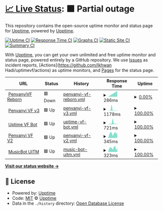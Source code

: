 # [📈 Live Status](https://upptime.github.io/upptime): <!--live status--> **🟧 Partial outage**

This repository contains the open-source uptime monitor and status page for [Upptime](https://upptime.js.org), powered by [Upptime](https://github.com/upptime/upptime).

[![Uptime CI](https://github.com/ikhwan32/uptimevf/workflows/Uptime%20CI/badge.svg)](https://github.com/ikhwan32/uptimevf/actions?query=workflow%3A%22Uptime+CI%22)
[![Response Time CI](https://github.com/ikhwan32/uptimevf/workflows/Response%20Time%20CI/badge.svg)](https://github.com/ikhwan32/uptimevf/actions?query=workflow%3A%22Response+Time+CI%22)
[![Graphs CI](https://github.com/ikhwan32/uptimevf/workflows/Graphs%20CI/badge.svg)](https://github.com/ikhwan32/uptimevf/actions?query=workflow%3A%22Graphs+CI%22)
[![Static Site CI](https://github.com/ikhwan32/uptimevf/workflows/Static%20Site%20CI/badge.svg)](https://github.com/ikhwan32/uptimevf/actions?query=workflow%3A%22Static+Site+CI%22)
[![Summary CI](https://github.com/ikhwan32/uptimevf/workflows/Summary%20CI/badge.svg)](https://github.com/ikhwan32/uptimevf/actions?query=workflow%3A%22Summary+CI%22)

With [Upptime](https://upptime.js.org), you can get your own unlimited and free uptime monitor and status page, powered entirely by a GitHub repository. We use [Issues](https://github.com/upptime/upptime/issues) as incident reports, [Actions](https://github.com/Ikhwan Hadi/uptimevf/actions) as uptime monitors, and [Pages](https://upptime.github.io/upptime) for the status page.

<!--start: status pages-->
<!-- This summary is generated by Upptime (https://github.com/upptime/upptime) -->
<!-- Do not edit this manually, your changes will be overwritten -->
<!-- prettier-ignore -->
| URL | Status | History | Response Time | Uptime |
| --- | ------ | ------- | ------------- | ------ |
| <img alt="" src="https://favicons.githubusercontent.com/vfreborn.nexter32.repl.co" height="13"> [PenyanyiVF Reborn](https://vfreborn.nexter32.repl.co) | 🟥 Down | [penyanyi-vf-reborn.yml](https://github.com/ikhwan32/uptimevf/commits/HEAD/history/penyanyi-vf-reborn.yml) | <details><summary><img alt="Response time graph" src="./graphs/penyanyi-vf-reborn/response-time-week.png" height="20"> 286ms</summary><br><a href="https://ikhwan32.github.io/uptimevf/history/penyanyi-vf-reborn"><img alt="Response time 1259" src="https://img.shields.io/endpoint?url=https%3A%2F%2Fraw.githubusercontent.com%2Fikhwan32%2Fuptimevf%2FHEAD%2Fapi%2Fpenyanyi-vf-reborn%2Fresponse-time.json"></a><br><a href="https://ikhwan32.github.io/uptimevf/history/penyanyi-vf-reborn"><img alt="24-hour response time 247" src="https://img.shields.io/endpoint?url=https%3A%2F%2Fraw.githubusercontent.com%2Fikhwan32%2Fuptimevf%2FHEAD%2Fapi%2Fpenyanyi-vf-reborn%2Fresponse-time-day.json"></a><br><a href="https://ikhwan32.github.io/uptimevf/history/penyanyi-vf-reborn"><img alt="7-day response time 286" src="https://img.shields.io/endpoint?url=https%3A%2F%2Fraw.githubusercontent.com%2Fikhwan32%2Fuptimevf%2FHEAD%2Fapi%2Fpenyanyi-vf-reborn%2Fresponse-time-week.json"></a><br><a href="https://ikhwan32.github.io/uptimevf/history/penyanyi-vf-reborn"><img alt="30-day response time 286" src="https://img.shields.io/endpoint?url=https%3A%2F%2Fraw.githubusercontent.com%2Fikhwan32%2Fuptimevf%2FHEAD%2Fapi%2Fpenyanyi-vf-reborn%2Fresponse-time-month.json"></a><br><a href="https://ikhwan32.github.io/uptimevf/history/penyanyi-vf-reborn"><img alt="1-year response time 1259" src="https://img.shields.io/endpoint?url=https%3A%2F%2Fraw.githubusercontent.com%2Fikhwan32%2Fuptimevf%2FHEAD%2Fapi%2Fpenyanyi-vf-reborn%2Fresponse-time-year.json"></a></details> | <details><summary><a href="https://ikhwan32.github.io/uptimevf/history/penyanyi-vf-reborn">0.00%</a></summary><a href="https://ikhwan32.github.io/uptimevf/history/penyanyi-vf-reborn"><img alt="All-time uptime 0.00%" src="https://img.shields.io/endpoint?url=https%3A%2F%2Fraw.githubusercontent.com%2Fikhwan32%2Fuptimevf%2FHEAD%2Fapi%2Fpenyanyi-vf-reborn%2Fuptime.json"></a><br><a href="https://ikhwan32.github.io/uptimevf/history/penyanyi-vf-reborn"><img alt="24-hour uptime 0.00%" src="https://img.shields.io/endpoint?url=https%3A%2F%2Fraw.githubusercontent.com%2Fikhwan32%2Fuptimevf%2FHEAD%2Fapi%2Fpenyanyi-vf-reborn%2Fuptime-day.json"></a><br><a href="https://ikhwan32.github.io/uptimevf/history/penyanyi-vf-reborn"><img alt="7-day uptime 0.00%" src="https://img.shields.io/endpoint?url=https%3A%2F%2Fraw.githubusercontent.com%2Fikhwan32%2Fuptimevf%2FHEAD%2Fapi%2Fpenyanyi-vf-reborn%2Fuptime-week.json"></a><br><a href="https://ikhwan32.github.io/uptimevf/history/penyanyi-vf-reborn"><img alt="30-day uptime 0.00%" src="https://img.shields.io/endpoint?url=https%3A%2F%2Fraw.githubusercontent.com%2Fikhwan32%2Fuptimevf%2FHEAD%2Fapi%2Fpenyanyi-vf-reborn%2Fuptime-month.json"></a><br><a href="https://ikhwan32.github.io/uptimevf/history/penyanyi-vf-reborn"><img alt="1-year uptime 0.00%" src="https://img.shields.io/endpoint?url=https%3A%2F%2Fraw.githubusercontent.com%2Fikhwan32%2Fuptimevf%2FHEAD%2Fapi%2Fpenyanyi-vf-reborn%2Fuptime-year.json"></a></details>
| <img alt="" src="https://favicons.githubusercontent.com/discord-musicbot.nexter32.repl.co" height="13"> [Penyanyi VF v3](https://discord-musicbot.nexter32.repl.co) | 🟩 Up | [penyanyi-vf-v3.yml](https://github.com/ikhwan32/uptimevf/commits/HEAD/history/penyanyi-vf-v3.yml) | <details><summary><img alt="Response time graph" src="./graphs/penyanyi-vf-v3/response-time-week.png" height="20"> 1178ms</summary><br><a href="https://ikhwan32.github.io/uptimevf/history/penyanyi-vf-v3"><img alt="Response time 968" src="https://img.shields.io/endpoint?url=https%3A%2F%2Fraw.githubusercontent.com%2Fikhwan32%2Fuptimevf%2FHEAD%2Fapi%2Fpenyanyi-vf-v3%2Fresponse-time.json"></a><br><a href="https://ikhwan32.github.io/uptimevf/history/penyanyi-vf-v3"><img alt="24-hour response time 299" src="https://img.shields.io/endpoint?url=https%3A%2F%2Fraw.githubusercontent.com%2Fikhwan32%2Fuptimevf%2FHEAD%2Fapi%2Fpenyanyi-vf-v3%2Fresponse-time-day.json"></a><br><a href="https://ikhwan32.github.io/uptimevf/history/penyanyi-vf-v3"><img alt="7-day response time 1178" src="https://img.shields.io/endpoint?url=https%3A%2F%2Fraw.githubusercontent.com%2Fikhwan32%2Fuptimevf%2FHEAD%2Fapi%2Fpenyanyi-vf-v3%2Fresponse-time-week.json"></a><br><a href="https://ikhwan32.github.io/uptimevf/history/penyanyi-vf-v3"><img alt="30-day response time 1090" src="https://img.shields.io/endpoint?url=https%3A%2F%2Fraw.githubusercontent.com%2Fikhwan32%2Fuptimevf%2FHEAD%2Fapi%2Fpenyanyi-vf-v3%2Fresponse-time-month.json"></a><br><a href="https://ikhwan32.github.io/uptimevf/history/penyanyi-vf-v3"><img alt="1-year response time 968" src="https://img.shields.io/endpoint?url=https%3A%2F%2Fraw.githubusercontent.com%2Fikhwan32%2Fuptimevf%2FHEAD%2Fapi%2Fpenyanyi-vf-v3%2Fresponse-time-year.json"></a></details> | <details><summary><a href="https://ikhwan32.github.io/uptimevf/history/penyanyi-vf-v3">100.00%</a></summary><a href="https://ikhwan32.github.io/uptimevf/history/penyanyi-vf-v3"><img alt="All-time uptime 98.77%" src="https://img.shields.io/endpoint?url=https%3A%2F%2Fraw.githubusercontent.com%2Fikhwan32%2Fuptimevf%2FHEAD%2Fapi%2Fpenyanyi-vf-v3%2Fuptime.json"></a><br><a href="https://ikhwan32.github.io/uptimevf/history/penyanyi-vf-v3"><img alt="24-hour uptime 100.00%" src="https://img.shields.io/endpoint?url=https%3A%2F%2Fraw.githubusercontent.com%2Fikhwan32%2Fuptimevf%2FHEAD%2Fapi%2Fpenyanyi-vf-v3%2Fuptime-day.json"></a><br><a href="https://ikhwan32.github.io/uptimevf/history/penyanyi-vf-v3"><img alt="7-day uptime 100.00%" src="https://img.shields.io/endpoint?url=https%3A%2F%2Fraw.githubusercontent.com%2Fikhwan32%2Fuptimevf%2FHEAD%2Fapi%2Fpenyanyi-vf-v3%2Fuptime-week.json"></a><br><a href="https://ikhwan32.github.io/uptimevf/history/penyanyi-vf-v3"><img alt="30-day uptime 99.85%" src="https://img.shields.io/endpoint?url=https%3A%2F%2Fraw.githubusercontent.com%2Fikhwan32%2Fuptimevf%2FHEAD%2Fapi%2Fpenyanyi-vf-v3%2Fuptime-month.json"></a><br><a href="https://ikhwan32.github.io/uptimevf/history/penyanyi-vf-v3"><img alt="1-year uptime 98.77%" src="https://img.shields.io/endpoint?url=https%3A%2F%2Fraw.githubusercontent.com%2Fikhwan32%2Fuptimevf%2FHEAD%2Fapi%2Fpenyanyi-vf-v3%2Fuptime-year.json"></a></details>
| <img alt="" src="https://favicons.githubusercontent.com/uptime-discord-bot.nexter32.repl.co" height="13"> [Uptime VF Bot](https://uptime-discord-bot.nexter32.repl.co) | 🟩 Up | [uptime-vf-bot.yml](https://github.com/ikhwan32/uptimevf/commits/HEAD/history/uptime-vf-bot.yml) | <details><summary><img alt="Response time graph" src="./graphs/uptime-vf-bot/response-time-week.png" height="20"> 721ms</summary><br><a href="https://ikhwan32.github.io/uptimevf/history/uptime-vf-bot"><img alt="Response time 749" src="https://img.shields.io/endpoint?url=https%3A%2F%2Fraw.githubusercontent.com%2Fikhwan32%2Fuptimevf%2FHEAD%2Fapi%2Fuptime-vf-bot%2Fresponse-time.json"></a><br><a href="https://ikhwan32.github.io/uptimevf/history/uptime-vf-bot"><img alt="24-hour response time 312" src="https://img.shields.io/endpoint?url=https%3A%2F%2Fraw.githubusercontent.com%2Fikhwan32%2Fuptimevf%2FHEAD%2Fapi%2Fuptime-vf-bot%2Fresponse-time-day.json"></a><br><a href="https://ikhwan32.github.io/uptimevf/history/uptime-vf-bot"><img alt="7-day response time 721" src="https://img.shields.io/endpoint?url=https%3A%2F%2Fraw.githubusercontent.com%2Fikhwan32%2Fuptimevf%2FHEAD%2Fapi%2Fuptime-vf-bot%2Fresponse-time-week.json"></a><br><a href="https://ikhwan32.github.io/uptimevf/history/uptime-vf-bot"><img alt="30-day response time 533" src="https://img.shields.io/endpoint?url=https%3A%2F%2Fraw.githubusercontent.com%2Fikhwan32%2Fuptimevf%2FHEAD%2Fapi%2Fuptime-vf-bot%2Fresponse-time-month.json"></a><br><a href="https://ikhwan32.github.io/uptimevf/history/uptime-vf-bot"><img alt="1-year response time 749" src="https://img.shields.io/endpoint?url=https%3A%2F%2Fraw.githubusercontent.com%2Fikhwan32%2Fuptimevf%2FHEAD%2Fapi%2Fuptime-vf-bot%2Fresponse-time-year.json"></a></details> | <details><summary><a href="https://ikhwan32.github.io/uptimevf/history/uptime-vf-bot">100.00%</a></summary><a href="https://ikhwan32.github.io/uptimevf/history/uptime-vf-bot"><img alt="All-time uptime 99.25%" src="https://img.shields.io/endpoint?url=https%3A%2F%2Fraw.githubusercontent.com%2Fikhwan32%2Fuptimevf%2FHEAD%2Fapi%2Fuptime-vf-bot%2Fuptime.json"></a><br><a href="https://ikhwan32.github.io/uptimevf/history/uptime-vf-bot"><img alt="24-hour uptime 100.00%" src="https://img.shields.io/endpoint?url=https%3A%2F%2Fraw.githubusercontent.com%2Fikhwan32%2Fuptimevf%2FHEAD%2Fapi%2Fuptime-vf-bot%2Fuptime-day.json"></a><br><a href="https://ikhwan32.github.io/uptimevf/history/uptime-vf-bot"><img alt="7-day uptime 100.00%" src="https://img.shields.io/endpoint?url=https%3A%2F%2Fraw.githubusercontent.com%2Fikhwan32%2Fuptimevf%2FHEAD%2Fapi%2Fuptime-vf-bot%2Fuptime-week.json"></a><br><a href="https://ikhwan32.github.io/uptimevf/history/uptime-vf-bot"><img alt="30-day uptime 99.96%" src="https://img.shields.io/endpoint?url=https%3A%2F%2Fraw.githubusercontent.com%2Fikhwan32%2Fuptimevf%2FHEAD%2Fapi%2Fuptime-vf-bot%2Fuptime-month.json"></a><br><a href="https://ikhwan32.github.io/uptimevf/history/uptime-vf-bot"><img alt="1-year uptime 99.25%" src="https://img.shields.io/endpoint?url=https%3A%2F%2Fraw.githubusercontent.com%2Fikhwan32%2Fuptimevf%2FHEAD%2Fapi%2Fuptime-vf-bot%2Fuptime-year.json"></a></details>
| <img alt="" src="https://favicons.githubusercontent.com/evobot-1.nexter32.repl.co" height="13"> [Penyanyi VF V2](https://evobot-1.nexter32.repl.co) | 🟩 Up | [penyanyi-vf-v2.yml](https://github.com/ikhwan32/uptimevf/commits/HEAD/history/penyanyi-vf-v2.yml) | <details><summary><img alt="Response time graph" src="./graphs/penyanyi-vf-v2/response-time-week.png" height="20"> 345ms</summary><br><a href="https://ikhwan32.github.io/uptimevf/history/penyanyi-vf-v2"><img alt="Response time 943" src="https://img.shields.io/endpoint?url=https%3A%2F%2Fraw.githubusercontent.com%2Fikhwan32%2Fuptimevf%2FHEAD%2Fapi%2Fpenyanyi-vf-v2%2Fresponse-time.json"></a><br><a href="https://ikhwan32.github.io/uptimevf/history/penyanyi-vf-v2"><img alt="24-hour response time 378" src="https://img.shields.io/endpoint?url=https%3A%2F%2Fraw.githubusercontent.com%2Fikhwan32%2Fuptimevf%2FHEAD%2Fapi%2Fpenyanyi-vf-v2%2Fresponse-time-day.json"></a><br><a href="https://ikhwan32.github.io/uptimevf/history/penyanyi-vf-v2"><img alt="7-day response time 345" src="https://img.shields.io/endpoint?url=https%3A%2F%2Fraw.githubusercontent.com%2Fikhwan32%2Fuptimevf%2FHEAD%2Fapi%2Fpenyanyi-vf-v2%2Fresponse-time-week.json"></a><br><a href="https://ikhwan32.github.io/uptimevf/history/penyanyi-vf-v2"><img alt="30-day response time 517" src="https://img.shields.io/endpoint?url=https%3A%2F%2Fraw.githubusercontent.com%2Fikhwan32%2Fuptimevf%2FHEAD%2Fapi%2Fpenyanyi-vf-v2%2Fresponse-time-month.json"></a><br><a href="https://ikhwan32.github.io/uptimevf/history/penyanyi-vf-v2"><img alt="1-year response time 943" src="https://img.shields.io/endpoint?url=https%3A%2F%2Fraw.githubusercontent.com%2Fikhwan32%2Fuptimevf%2FHEAD%2Fapi%2Fpenyanyi-vf-v2%2Fresponse-time-year.json"></a></details> | <details><summary><a href="https://ikhwan32.github.io/uptimevf/history/penyanyi-vf-v2">100.00%</a></summary><a href="https://ikhwan32.github.io/uptimevf/history/penyanyi-vf-v2"><img alt="All-time uptime 99.13%" src="https://img.shields.io/endpoint?url=https%3A%2F%2Fraw.githubusercontent.com%2Fikhwan32%2Fuptimevf%2FHEAD%2Fapi%2Fpenyanyi-vf-v2%2Fuptime.json"></a><br><a href="https://ikhwan32.github.io/uptimevf/history/penyanyi-vf-v2"><img alt="24-hour uptime 100.00%" src="https://img.shields.io/endpoint?url=https%3A%2F%2Fraw.githubusercontent.com%2Fikhwan32%2Fuptimevf%2FHEAD%2Fapi%2Fpenyanyi-vf-v2%2Fuptime-day.json"></a><br><a href="https://ikhwan32.github.io/uptimevf/history/penyanyi-vf-v2"><img alt="7-day uptime 100.00%" src="https://img.shields.io/endpoint?url=https%3A%2F%2Fraw.githubusercontent.com%2Fikhwan32%2Fuptimevf%2FHEAD%2Fapi%2Fpenyanyi-vf-v2%2Fuptime-week.json"></a><br><a href="https://ikhwan32.github.io/uptimevf/history/penyanyi-vf-v2"><img alt="30-day uptime 99.96%" src="https://img.shields.io/endpoint?url=https%3A%2F%2Fraw.githubusercontent.com%2Fikhwan32%2Fuptimevf%2FHEAD%2Fapi%2Fpenyanyi-vf-v2%2Fuptime-month.json"></a><br><a href="https://ikhwan32.github.io/uptimevf/history/penyanyi-vf-v2"><img alt="1-year uptime 99.13%" src="https://img.shields.io/endpoint?url=https%3A%2F%2Fraw.githubusercontent.com%2Fikhwan32%2Fuptimevf%2FHEAD%2Fapi%2Fpenyanyi-vf-v2%2Fuptime-year.json"></a></details>
| <img alt="" src="https://favicons.githubusercontent.com/musicbot-uitm.nexter32.repl.co" height="13"> [MusicBot UITM](https://MusicBot-UITM.nexter32.repl.co) | 🟩 Up | [music-bot-uitm.yml](https://github.com/ikhwan32/uptimevf/commits/HEAD/history/music-bot-uitm.yml) | <details><summary><img alt="Response time graph" src="./graphs/music-bot-uitm/response-time-week.png" height="20"> 323ms</summary><br><a href="https://ikhwan32.github.io/uptimevf/history/music-bot-uitm"><img alt="Response time 962" src="https://img.shields.io/endpoint?url=https%3A%2F%2Fraw.githubusercontent.com%2Fikhwan32%2Fuptimevf%2FHEAD%2Fapi%2Fmusic-bot-uitm%2Fresponse-time.json"></a><br><a href="https://ikhwan32.github.io/uptimevf/history/music-bot-uitm"><img alt="24-hour response time 311" src="https://img.shields.io/endpoint?url=https%3A%2F%2Fraw.githubusercontent.com%2Fikhwan32%2Fuptimevf%2FHEAD%2Fapi%2Fmusic-bot-uitm%2Fresponse-time-day.json"></a><br><a href="https://ikhwan32.github.io/uptimevf/history/music-bot-uitm"><img alt="7-day response time 323" src="https://img.shields.io/endpoint?url=https%3A%2F%2Fraw.githubusercontent.com%2Fikhwan32%2Fuptimevf%2FHEAD%2Fapi%2Fmusic-bot-uitm%2Fresponse-time-week.json"></a><br><a href="https://ikhwan32.github.io/uptimevf/history/music-bot-uitm"><img alt="30-day response time 554" src="https://img.shields.io/endpoint?url=https%3A%2F%2Fraw.githubusercontent.com%2Fikhwan32%2Fuptimevf%2FHEAD%2Fapi%2Fmusic-bot-uitm%2Fresponse-time-month.json"></a><br><a href="https://ikhwan32.github.io/uptimevf/history/music-bot-uitm"><img alt="1-year response time 962" src="https://img.shields.io/endpoint?url=https%3A%2F%2Fraw.githubusercontent.com%2Fikhwan32%2Fuptimevf%2FHEAD%2Fapi%2Fmusic-bot-uitm%2Fresponse-time-year.json"></a></details> | <details><summary><a href="https://ikhwan32.github.io/uptimevf/history/music-bot-uitm">100.00%</a></summary><a href="https://ikhwan32.github.io/uptimevf/history/music-bot-uitm"><img alt="All-time uptime 99.84%" src="https://img.shields.io/endpoint?url=https%3A%2F%2Fraw.githubusercontent.com%2Fikhwan32%2Fuptimevf%2FHEAD%2Fapi%2Fmusic-bot-uitm%2Fuptime.json"></a><br><a href="https://ikhwan32.github.io/uptimevf/history/music-bot-uitm"><img alt="24-hour uptime 100.00%" src="https://img.shields.io/endpoint?url=https%3A%2F%2Fraw.githubusercontent.com%2Fikhwan32%2Fuptimevf%2FHEAD%2Fapi%2Fmusic-bot-uitm%2Fuptime-day.json"></a><br><a href="https://ikhwan32.github.io/uptimevf/history/music-bot-uitm"><img alt="7-day uptime 100.00%" src="https://img.shields.io/endpoint?url=https%3A%2F%2Fraw.githubusercontent.com%2Fikhwan32%2Fuptimevf%2FHEAD%2Fapi%2Fmusic-bot-uitm%2Fuptime-week.json"></a><br><a href="https://ikhwan32.github.io/uptimevf/history/music-bot-uitm"><img alt="30-day uptime 99.96%" src="https://img.shields.io/endpoint?url=https%3A%2F%2Fraw.githubusercontent.com%2Fikhwan32%2Fuptimevf%2FHEAD%2Fapi%2Fmusic-bot-uitm%2Fuptime-month.json"></a><br><a href="https://ikhwan32.github.io/uptimevf/history/music-bot-uitm"><img alt="1-year uptime 99.84%" src="https://img.shields.io/endpoint?url=https%3A%2F%2Fraw.githubusercontent.com%2Fikhwan32%2Fuptimevf%2FHEAD%2Fapi%2Fmusic-bot-uitm%2Fuptime-year.json"></a></details>

<!--end: status pages-->

[**Visit our status website →**](https://upptime.github.io/upptime)

## 📄 License

- Powered by: [Upptime](https://github.com/upptime/upptime)
- Code: [MIT](./LICENSE) © [Upptime](https://upptime.js.org)
- Data in the `./history` directory: [Open Database License](https://opendatacommons.org/licenses/odbl/1-0/)
